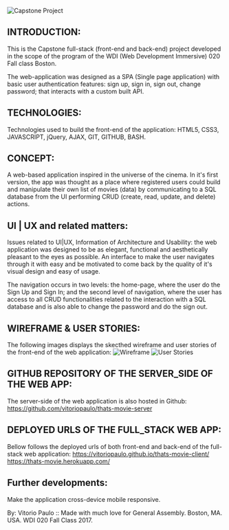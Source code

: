 ![Capstone Project](https://78.media.tumblr.com/d1ef6fab3df0dcf5b83ed5b51a1d68b7/tumblr_oz3ntwtJez1wvd0d5o1_1280.png)

## **INTRODUCTION:**
This is the Capstone full-stack (front-end and back-end) project developed in
the scope of the program of the WDI (Web Development Immersive) 020 Fall
class Boston.

The web-application was designed as a SPA (Single page application) with basic
user authentication features: sign up, sign in, sign out, change password;
that interacts with a custom built API.

## **TECHNOLOGIES:**

Technologies used to build the front-end of the application:
HTML5, CSS3, JAVASCRIPT, jQuery, AJAX, GIT, GITHUB, BASH.

## **CONCEPT:**
A web-based application inspired in the universe of the cinema.
In it's first version, the app was thought as a place where registered users
could build and manipulate their own list of movies (data) by communicating to
a SQL database from the UI performing CRUD (create, read, update, and delete)
actions.

## **UI | UX and related matters:**
Issues related to UI|UX, Information of Architecture and Usability: the web
application was designed to be as elegant, functional and aesthetically
pleasant to the eyes as possible. An interface to make the user navigates
through it with easy and be motivated to come back by the quality of
it's visual design and easy of usage.

The navigation occurs in two levels: the home-page, where the user do the
Sign Up and Sign In; and the second level of navigation, where the user
has access to all CRUD functionalities related to the interaction with a SQL
database and is also able to change the password and do the sign out.

## **WIREFRAME & USER STORIES:**
The following images displays the skecthed wireframe and user stories of the
front-end of the web application:
![Wireframe](https://78.media.tumblr.com/fad7cd899023dc6fb509b8abbc9b1fd2/tumblr_oz06jhxWcV1wvd0d5o1_1280.jpg)
![User Stories](https://78.media.tumblr.com/6540caadfed3306971044721eda18b6d/tumblr_oz06mbaPsp1wvd0d5o1_1280.jpg)

## **GITHUB REPOSITORY OF THE SERVER_SIDE OF THE WEB APP:**
The server-side of the web application is also hosted in Github:
https://github.com/vitoriopaulo/thats-movie-server

## **DEPLOYED URLS OF THE FULL_STACK WEB APP:**
Bellow follows the deployed urls of both front-end and back-end of the
full-stack web application:
https://vitoriopaulo.github.io/thats-movie-client/
https://thats-movie.herokuapp.com/

## **Further developments:** 
Make the application cross-device mobile responsive.

By: Vitorio Paulo :: Made with much love for General Assembly.
Boston, MA. USA. WDI 020 Fall Class 2017.
